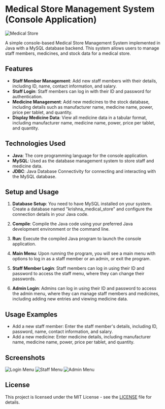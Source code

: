# Medical Store Management System (Console Application)

![Medical Store](medical_store_image.png)

A simple console-based Medical Store Management System implemented in Java with a MySQL database backend. This system allows users to manage staff members, medicines, and stock data for a medical store.

## Features

- **Staff Member Management**: Add new staff members with their details, including ID, name, contact information, and salary.
- **Staff Login**: Staff members can log in with their ID and password for authentication.
- **Medicine Management**: Add new medicines to the stock database, including details such as manufacturer name, medicine name, power, price per tablet, and quantity.
- **Display Medicine Data**: View all medicine data in a tabular format, including manufacturer name, medicine name, power, price per tablet, and quantity.

## Technologies Used

- **Java**: The core programming language for the console application.
- **MySQL**: Used as the database management system to store staff and medicine data.
- **JDBC**: Java Database Connectivity for connecting and interacting with the MySQL database.

## Setup and Usage

1. **Database Setup**: You need to have MySQL installed on your system. Create a database named "krishna_medical_store" and configure the connection details in your Java code.

2. **Compile**: Compile the Java code using your preferred Java development environment or the command line.

3. **Run**: Execute the compiled Java program to launch the console application.

4. **Main Menu**: Upon running the program, you will see a main menu with options to log in as a staff member or an admin, or exit the program.

5. **Staff Member Login**: Staff members can log in using their ID and password to access the staff menu, where they can change their passwords.

6. **Admin Login**: Admins can log in using their ID and password to access the admin menu, where they can manage staff members and medicines, including adding new entries and viewing medicine data.

## Usage Examples

- Add a new staff member: Enter the staff member's details, including ID, password, name, contact information, and salary.
- Add a new medicine: Enter medicine details, including manufacturer name, medicine name, power, price per tablet, and quantity.

## Screenshots

![Login Menu](login_menu.png)
![Staff Menu](staff_menu.png)
![Admin Menu](admin_menu.png)

## License

This project is licensed under the MIT License - see the [LICENSE](LICENSE) file for details.


